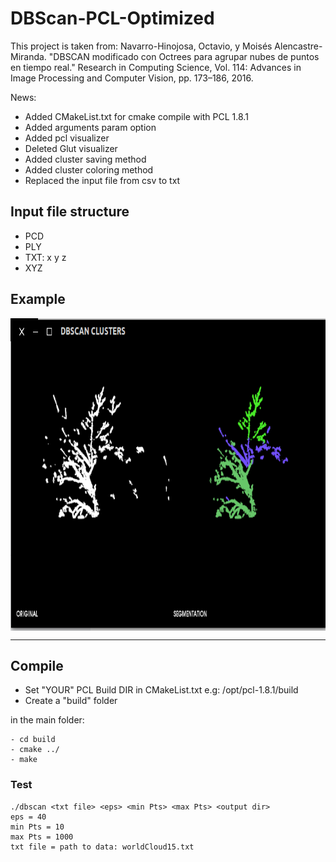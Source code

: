 # DBScan-PCL-Optimized

This project is taken from: Navarro-Hinojosa, Octavio, y Moisés Alencastre-Miranda. "DBSCAN modificado con Octrees para agrupar nubes de puntos en tiempo real." 
Research in Computing Science, Vol. 114: Advances in Image Processing and Computer Vision, pp. 173–186, 2016.

News:
* Added CMakeList.txt for cmake compile with PCL 1.8.1
* Added arguments param option
* Added pcl visualizer
* Deleted Glut visualizer
* Added cluster saving method
* Added cluster coloring method
* Replaced the input file from csv to txt

## Input file structure

* PCD
* PLY
* TXT: x y z
* XYZ

## Example
<img src="./example/scan.png" align="center" height="500" width="640"><br>

-------------------
## Compile
* Set "YOUR" PCL Build DIR in CMakeList.txt e.g: /opt/pcl-1.8.1/build
* Create a "build" folder

in the main folder:

    - cd build  
    - cmake ../
    - make
       
        	 
### Test

    ./dbscan <txt file> <eps> <min Pts> <max Pts> <output dir>
    eps = 40
    min Pts = 10
    max Pts = 1000
    txt file = path to data: worldCloud15.txt




